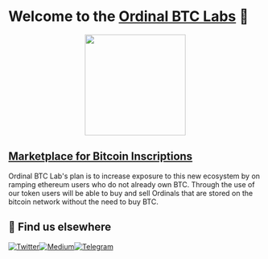 # Welcome to the [Ordinal BTC Labs](https://ordinalbtc.org/) 👋

<p align="center">
   <img src="https://ordinalbtc.org/images/logo.png" width="200" height="200">
</p>

## [Marketplace for Bitcoin Inscriptions](https://ordinalbtc.app)
Ordinal BTC Lab's plan is to increase exposure to this new ecosystem by on ramping ethereum users who do not already own BTC. Through the use of our token users will be able to buy and sell Ordinals that are stored on the bitcoin network without the need to buy BTC.



## 🧐 Find us elsewhere

[![Twitter](https://img.shields.io/badge/Twitter-1DA1F2?style=for-the-badge&logo=twitter&logoColor=white)](https://twitter.com/OrdinalBTC)[![Medium](https://img.shields.io/badge/Medium-12100E?style=for-the-badge&logo=medium&logoColor=white)](https://ordinalbtc.medium.com/)[![Telegram](https://img.shields.io/badge/Telegram-2CA5E0?style=for-the-badge&logo=telegram&logoColor=white)](http://t.me/ordinalbtc) 